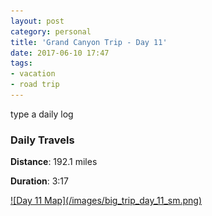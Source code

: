```yaml
---
layout: post
category: personal
title: 'Grand Canyon Trip - Day 11'
date: 2017-06-10 17:47
tags:
- vacation
- road trip
---
```


type a daily log

### Daily Travels
__Distance__: 192.1 miles

__Duration__: 3:17

<a href="/images/big_trip_day_11.png" target="_blank">
![Day 11 Map](/images/big_trip_day_11_sm.png)
</a>

